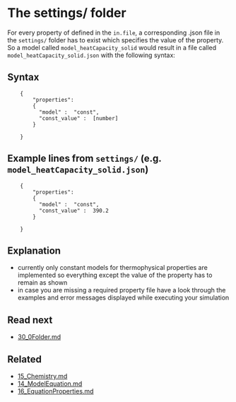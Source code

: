 The settings/ folder
===============
For every property of defined in the `in.file`, a corresponding .json file in the `settings/` folder has to exist which specifies the value of the property.
So a model called `model_heatCapacity_solid` would result in a file called `model_heatCapacity_solid.json` with the following syntax:

Syntax
-------------------

````
    {
        "properties":
    	{
          "model" :  "const",
    	  "const_value" :  [number]
        }
    	
    }
````

Example lines from `settings/` (e.g. `model_heatCapacity_solid.json`)
-------------------

````    
    {
        "properties":
    	{
          "model" :  "const",
    	  "const_value" :  390.2
        }
    	
    }
````

 Explanation
----------------
 - currently only constant models for thermophysical properties are implemented so everything except the value of the property has to remain as shown
 - in case you are missing a required property file have a look through the examples and error messages displayed while executing your simulation 

Read next
-----------
 - [30_0Folder.md](30_0Folder.md)

Related
----------
 - [15_Chemistry.md](15_Chemistry.md)
 - [14_ModelEquation.md](14_ModelEquation.md)
 - [16_EquationProperties.md](16_EquationProperties.md)



